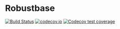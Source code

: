 # Robustbase

[![Build Status](https://github.com/valentint/Robustbase.jl/actions/workflows/CI.yml/badge.svg?branch=master)](https://github.com/valentint/Robustbase.jl/actions/workflows/CI.yml?query=branch%3Amaster)
[![codecov.io](http://codecov.io/github/valentint/Robustbase.jl/coverage.svg?branch=main)](http://codecov.io/github/valentint/Robustbase.jl?branch=main)
[![Codecov test coverage](https://codecov.io/gh/valentint/Robustbase.jl/graph/badge.svg)](https://app.codecov.io/gh/valentint/Robustbase.jl)

